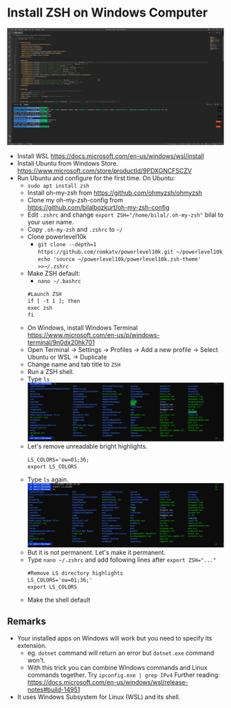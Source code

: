 # Install ZSH on Windows Computer
![header](resources/header.png)

- Install WSL https://docs.microsoft.com/en-us/windows/wsl/install
- Install Ubuntu from Windows Store. https://www.microsoft.com/store/productId/9PDXGNCFSCZV 
- Run Ubuntu and configure for the first time. On Ubuntu: 
    - `sudo apt install zsh`
    - Install oh-my-zsh from https://github.com/ohmyzsh/ohmyzsh
    - Clone my oh-my-zsh-config from https://github.com/bilalbozkurt/oh-my-zsh-config
    - Edit `.zshrc` and change `export ZSH="/home/bilal/.oh-my-zsh"` bilal to your user name.
    - Copy `.oh-my-zsh` and `.zshrc` to `~/`
    - Clone powerlevel10k 
        - `git clone --depth=1 https://github.com/romkatv/powerlevel10k.git ~/powerlevel10k`
           `echo 'source ~/powerlevel10k/powerlevel10k.zsh-theme' >>~/.zshrc`
    - Make ZSH default:
        - `nano ~/.bashrc`
        ```
        #Launch ZSH
        if [ -t 1 ]; then
        exec zsh
        fi
        ```
    - On Windows, install Windows Terminal https://www.microsoft.com/en-us/p/windows-terminal/9n0dx20hk701
    - Open Terminal -> Settings -> Profiles -> Add a new profile -> Select Ubuntu or WSL -> Duplicate
    - Change name and tab title to `ZSH`
    - Run a ZSH shell. 
    - Type ``ls`` 
    ![pic1](resources/pic1.png)
    - Let's remove unreadable bright highlights.
        ```
        LS_COLORS='ow=01;36;
        export LS_COLORS
        ```
    - Type ``ls`` again.
    ![pic2](resources/pic2.png)
    - But it is not permanent. Let's make it permanent.
    - Type `nano ~/.zshrc` and add following lines after `export ZSH="..."`
        ```
        #Remove LS directory highlights
        LS_COLORS='ow=01;36;'
        export LS_COLORS
        ```
    - Make the shell default

## Remarks
- Your installed apps on Windows will work but you need to specify its extension.
    - eg. `dotnet` command will return an error but `dotnet.exe` command won't.
    - With this trick you can combine Windows commands and Linux commands together. Try `ipconfig.exe | grep IPv4` Further reading: https://docs.microsoft.com/en-us/windows/wsl/release-notes#build-14951
- It uses Windows Subsystem for Linux (WSL) and its shell.


